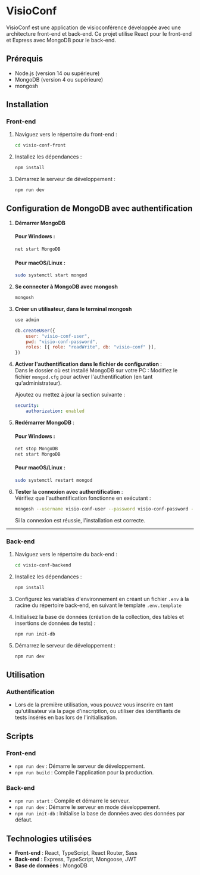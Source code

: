 # VisioConf

VisioConf est une application de visioconférence développée avec une architecture front-end et back-end. Ce projet utilise React pour le front-end et Express avec MongoDB pour le back-end.

## Prérequis

-   Node.js (version 14 ou supérieure)
-   MongoDB (version 4 ou supérieure)
-   mongosh

## Installation

### Front-end

1. Naviguez vers le répertoire du front-end :

    ```bash
    cd visio-conf-front
    ```

2. Installez les dépendances :

    ```bash
    npm install
    ```

3. Démarrez le serveur de développement :
    ```bash
    npm run dev
    ```

## Configuration de MongoDB avec authentification

1. **Démarrer MongoDB**

    #### Pour Windows :

    ```bash
    net start MongoDB
    ```

    #### Pour macOS/Linux :

    ```bash
    sudo systemctl start mongod
    ```

2. **Se connecter à MongoDB avec mongosh**

    ```javascript
    mongosh
    ```

3. **Créer un utilisateur, dans le terminal mongosh**

    ```javascript
    use admin
    ```

    ```javascript
    db.createUser({
        user: "visio-conf-user",
        pwd: "visio-conf-password",
        roles: [{ role: "readWrite", db: "visio-conf" }],
    })
    ```

4. **Activer l'authentification dans le fichier de configuration** :  
   Dans le dossier où est installé MongoDB sur votre PC :
   Modifiez le fichier `mongod.cfg` pour activer l'authentification (en tant qu'administrateur).

    Ajoutez ou mettez à jour la section suivante :

    ```yaml
    security:
        authorization: enabled
    ```

5. **Redémarrer MongoDB** :

    #### Pour Windows :

    ```bash
    net stop MongoDB
    net start MongoDB
    ```

    #### Pour macOS/Linux :

    ```bash
    sudo systemctl restart mongod
    ```

6. **Tester la connexion avec authentification** :  
   Vérifiez que l'authentification fonctionne en exécutant :

    ```bash
    mongosh --username visio-conf-user --password visio-conf-password --authenticationDatabase admin
    ```

    Si la connexion est réussie, l'installation est correcte.

---

### Back-end

1. Naviguez vers le répertoire du back-end :

    ```bash
    cd visio-conf-backend
    ```

2. Installez les dépendances :

    ```bash
    npm install
    ```

3. Configurez les variables d'environnement en créant un fichier `.env` à la racine du répertoire back-end, en suivant le template `.env.template
`
4. Initialisez la base de données (création de la collection, des tables et insertions de données de tests) :

    ```bash
    npm run init-db
    ```

5. Démarrez le serveur de développement :
    ```bash
    npm run dev
    ```

## Utilisation

### Authentification

-   Lors de la première utilisation, vous pouvez vous inscrire en tant qu'utilisateur via la page d'inscription, ou utiliser des identifiants de tests insérés en bas lors de l'initialisation.

## Scripts

### Front-end

-   `npm run dev` : Démarre le serveur de développement.
-   `npm run build` : Compile l'application pour la production.

### Back-end

-   `npm run start` : Compile et démarre le serveur.
-   `npm run dev` : Démarre le serveur en mode développement.
-   `npm run init-db` : Initialise la base de données avec des données par défaut.

## Technologies utilisées

-   **Front-end** : React, TypeScript, React Router, Sass
-   **Back-end** : Express, TypeScript, Mongoose, JWT
-   **Base de données** : MongoDB
